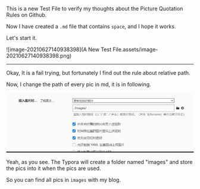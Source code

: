 This is a new Test File to verify my thoughts about the Picture Quotation Rules on Github.

Now I have created a `.md` file that contains `space`, and I hope it works. 

Let's start it.

![image-20210627140938398](A New Test File.assets/image-20210627140938398.png)

------

Okay, It is a fail trying, but fortunately I find out the rule about relative path.

Now, I change the path of every pic in md, it is in following.

![image-20210627141650996](images/image-20210627141650996.png)

Yeah, as you see. The Typora will create a folder named "images" and store the pics into it when the pics are used.

So you can find all pics in `images` with my blog.
